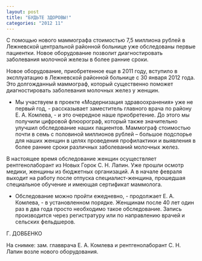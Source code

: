 ```yaml
---
layout: post
title: "БУДЬТЕ ЗДОРОВЫ!"
categories: "2012 11"
---
```


С помощью нового маммографа стоимостью 7,5 миллиона рублей в Лежневской центральной районной больнице уже обследованы первые пациентки. Новое оборудование позволит диагностировать заболевания молочной железы в более ранние сроки.

Новое оборудование, приобретенное еще в 2011 году, вступило  в эксплуатацию в Лежневской районной больнице с 30 января 2012 года. Это  долгожданный маммограф, который существенно поможет диагностировать заболевания  молочных желез у женщин.

- Мы участвуем в проекте «Модернизация здравоохранения» уже  не первый год, - рассказывает заместитель главного врача по району Е. А.  Комлева, - и это очередное наше приобретение. До этого мы получили цифровой  флюорограф, который также значительно улучшил обследование наших пациентов.  Маммограф стоимостью почти в семь с половиной миллионов рублей – большое  подспорье для наших женщин в целях проведения профилактики и выявления в более ранние  сроки различных заболеваний молочных желез.

В настоящее время обследование женщин осуществляет  рентгенолаборант из Новых Горок С. Н. Лапин. Уже прошли осмотр медики, женщины  из бюджетных организаций. А в начале февраля выходит на работу после отпуска  специалист-женщина, прошедшая специальное обучение и имеющая сертификат  маммолога.

- Обследование можно пройти ежедневно, - продолжает Е. А.  Комлева, - в установленном порядке. Женщинам после 40 лет один раз в два года просто  необходимо такое обследование. Запись производится через регистратуру или по  направлению врачей и сельских фельдшеров.

Г. ДОВБЕНКО

На снимке: зам. главврача Е. А. Комлева и рентгенолаборант  С. Н. Лапин возле нового оборудования.


